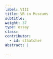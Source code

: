 ```yaml
---
label: VIII
title: VR in Museums
subtitle:
weight: 37
type: essay
class:
contributor:
  - id: sthatcher
abstract: |

---
```

